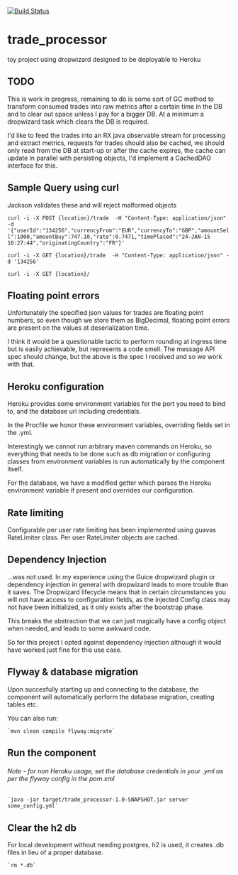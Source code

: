[![Build Status](https://travis-ci.org/samjamesobrien/trade_processor.svg)](https://travis-ci.org/samjamesobrien/trade_processor)

# trade_processor
toy project using dropwizard designed to be deployable to Heroku

## TODO
This is work in progress, remaining to do is some sort of GC method to transform consumed trades into raw metrics after
a certain time in the DB and to clear out space unless I pay for a bigger DB. At a minimum a dropwizard task which
clears the DB is required.

I'd like to feed the trades into an RX java observable stream for processing and extract metrics, requests for trades
should also be cached, we should only read from the DB at start-up or after the cache expires, the cache can update in
parallel with persisting objects, I'd implement a CachedDAO interface for this.


Sample Query using curl
-----------------------

Jackson validates these and will reject malformed objects

`curl -i -X POST {location}/trade  -H "Content-Type: application/json" -d '{"userId":"134256","currencyFrom":"EUR","currencyTo":"GBP","amountSell":1000,"amountBuy":747.10,"rate":0.7471,"timePlaced":"24-JAN-15 10:27:44","originatingCountry":"FR"}'`

`curl -i -X GET {location}/trade  -H "Content-Type: application/json" -d '134256'`

`curl -i -X GET {location}/`


Floating point errors
---------------------

Unfortunately the specified json values for trades are floating point numbers, so even though we store them as BigDecimal,
floating point errors are present on the values at deserialization time.

I think it would be a questionable tactic to perform rounding at ingress time but is easily achievable,
but represents a code smell. The message API spec should change, but the above is the spec I received and so we work with that.


Heroku configuration
--------------------

Heroku provides some environment variables for the port you need to bind to, and the database url including credentials.

In the Procfile we honor these environment variables, overriding fields set in the .yml.

Interestingly we cannot run arbitrary maven commands on Heroku, so everything that needs to be done such as db migration
 or configuring classes from environment variables is run automatically by the component itself.

For the database, we have a modified getter which parses the Heroku environment variable if present and overrides our configuration.


Rate limiting
-------------

Configurable per user rate limiting has been implemented using guavas RateLimiter class.
Per user RateLimiter objects are cached.


Dependency Injection
--------------------

...was not used. In my experience using the Guice dropwizard plugin or dependency injection in general with dropwizard leads
to more trouble than it saves. The Dropwizard lifecycle means that in certain circumstances you will not have access to
configuration fields, as the injected Config class may not have been initialized, as it only exists after the bootstrap phase.

This breaks the abstraction that we can just magically have a config object when needed, and leads to some awkward code.

So for this project I opted against dependency injection although it would have worked just fine for this use case.


Flyway & database migration
---------------------------

Upon succesfully starting up and connecting to the database, the component will automatically perform the database migration, creating tables etc.

You can also run:

    `mvn clean compile flyway:migrate`


Run the component
-----------------

###### Note - for non Heroku usage, set the database credentials in your .yml as per the flyway config in the pom.xml

    `java -jar target/trade_processor-1.0-SNAPSHOT.jar server some_config.yml`


Clear the h2 db
---------------

For local development without needing postgres, h2 is used, it creates .db files in lieu of a proper database.

    `rm *.db`
